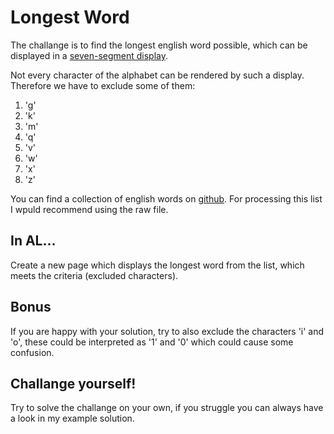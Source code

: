 # Longest Word
The challange is to find the longest english word possible, which can be displayed in a [seven-segment display](https://en.wikipedia.org/wiki/Seven-segment_display).

Not every character of the alphabet can be rendered by such a display. Therefore we have to exclude some of them:
1. 'g'
2. 'k'
3. 'm'
4. 'q'
5. 'v'
6. 'w'
7. 'x'
8. 'z'

You can find a collection of english words on [github](https://github.com/dwyl/english-words/blob/master/words_alpha.txt).
For processing this list I wpuld recommend using the raw file.

## In AL...
Create a new page which displays the longest word from the list, which meets the criteria (excluded characters).

## Bonus
If you are happy with your solution, try to also exclude the characters 'i' and 'o', these could be interpreted as '1' and '0' which could cause some confusion.

## Challange yourself!
Try to solve the challange on your own, if you struggle you can always have a look in my example solution.
